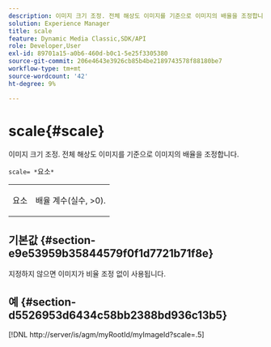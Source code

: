 ```yaml
---
description: 이미지 크기 조정. 전체 해상도 이미지를 기준으로 이미지의 배율을 조정합니다.
solution: Experience Manager
title: scale
feature: Dynamic Media Classic,SDK/API
role: Developer,User
exl-id: 89701a15-a0b6-460d-b0c1-5e25f3305380
source-git-commit: 206e4643e3926cb85b4be2189743578f88180be7
workflow-type: tm+mt
source-wordcount: '42'
ht-degree: 9%

---
```


# scale{#scale}

이미지 크기 조정. 전체 해상도 이미지를 기준으로 이미지의 배율을 조정합니다.

`scale= *`요소`*`

<table id="simpletable_AC0974B79E064BA99C1F76461BDE808A"> 
 <tr class="strow"> 
  <td class="stentry"> <p><span class="codeph"> <span class="varname"> 요소</span></span> </p> </td> 
  <td class="stentry"> <p>배율 계수(실수, &gt;0). </p></td> 
 </tr> 
</table>

## 기본값 {#section-e9e53959b35844579f0f1d7721b71f8e}

지정하지 않으면 이미지가 비율 조정 없이 사용됩니다.

## 예 {#section-d5526953d6434c58bb2388bd936c13b5}

[!DNL http://server/is/agm/myRootId/myImageId?scale=.5]
